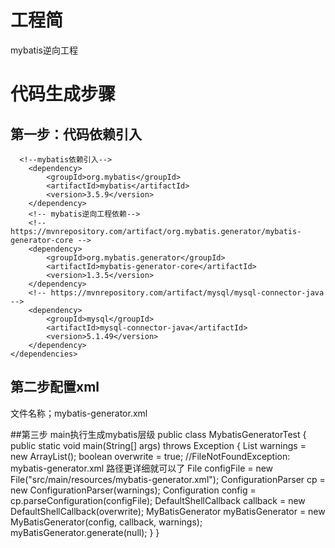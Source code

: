 # 工程简
mybatis逆向工程

# 代码生成步骤

## 第一步：代码依赖引入
      <!--mybatis依赖引入-->
        <dependency>
            <groupId>org.mybatis</groupId>
            <artifactId>mybatis</artifactId>
            <version>3.5.9</version>
        </dependency>
        <!-- mybatis逆向工程依赖-->
        <!-- https://mvnrepository.com/artifact/org.mybatis.generator/mybatis-generator-core -->
        <dependency>
            <groupId>org.mybatis.generator</groupId>
            <artifactId>mybatis-generator-core</artifactId>
            <version>1.3.5</version>
        </dependency>
        <!-- https://mvnrepository.com/artifact/mysql/mysql-connector-java -->
        <dependency>
            <groupId>mysql</groupId>
            <artifactId>mysql-connector-java</artifactId>
            <version>5.1.49</version>
        </dependency>
    </dependencies>
## 第二步配置xml
 文件名称；mybatis-generator.xml

##第三步 main执行生成mybatis层级
    public class MybatisGeneratorTest {
        public static void main(String[] args) throws Exception {
               List<String> warnings = new ArrayList<String>();
               boolean overwrite = true;
    //FileNotFoundException: mybatis-generator.xml 路径更详细就可以了
               File configFile = new File("src/main/resources/mybatis-generator.xml");
               ConfigurationParser cp = new ConfigurationParser(warnings);
               Configuration config = cp.parseConfiguration(configFile);
               DefaultShellCallback callback = new DefaultShellCallback(overwrite);
               MyBatisGenerator myBatisGenerator = new MyBatisGenerator(config, callback, warnings);
               myBatisGenerator.generate(null);
        }
    }
